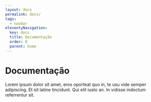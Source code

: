 ```yaml
---
layout: docs
permalink: docs/
tags:
  - navbar
eleventyNavigation:
  key: docs
  title: Documentação
  order: 0
  parent: home
---
```

# Documentação

Lorem ipsum dolor sit amet, eros oporteat quo in, te usu vide semper adipiscing. Et sit latine tincidunt. Qui elit iusto an. In vidisse indoctum referrentur sit.
